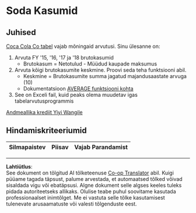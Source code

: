 <!--
CO_OP_TRANSLATOR_METADATA:
{
  "original_hash": "f824bfdb8b12d33293913f76f5c787c5",
  "translation_date": "2025-10-11T15:23:40+00:00",
  "source_file": "2-Working-With-Data/06-non-relational/assignment.md",
  "language_code": "et"
}
-->
# Soda Kasumid

## Juhised

[Coca Cola Co tabel](../../../../2-Working-With-Data/06-non-relational/CocaColaCo.xlsx) vajab mõningaid arvutusi. Sinu ülesanne on:

1. Arvuta FY '15, '16, '17 ja '18 brutokasumid
    - Brutokasum = Netotulud - Müüdud kaupade maksumus
1. Arvuta kõigi brutokasumite keskmine. Proovi seda teha funktsiooni abil.
    - Keskmine = Brutokasumite summa jagatud majandusaastate arvuga (10)
    - Dokumentatsioon [AVERAGE funktsiooni kohta](https://support.microsoft.com/en-us/office/average-function-047bac88-d466-426c-a32b-8f33eb960cf6)
1. See on Exceli fail, kuid peaks olema muudetav igas tabelarvutusprogrammis

[Andmeallika krediit Yiyi Wangile](https://www.kaggle.com/yiyiwang0826/cocacola-excel)

## Hindamiskriteeriumid

Silmapaistev | Piisav | Vajab Parandamist
--- | --- | -- |

---

**Lahtiütlus**:  
See dokument on tõlgitud AI tõlketeenuse [Co-op Translator](https://github.com/Azure/co-op-translator) abil. Kuigi püüame tagada täpsust, palume arvestada, et automaatsed tõlked võivad sisaldada vigu või ebatäpsusi. Algne dokument selle algses keeles tuleks pidada autoriteetseks allikaks. Olulise teabe puhul soovitame kasutada professionaalset inimtõlget. Me ei vastuta selle tõlke kasutamisest tulenevate arusaamatuste või valesti tõlgenduste eest.